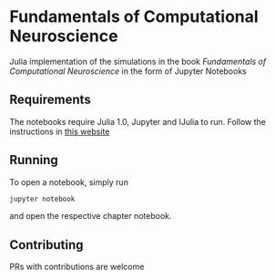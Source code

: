 # Fundamentals of Computational Neuroscience

Julia implementation of the simulations in the book _Fundamentals of Computational Neuroscience_ in the form of Jupyter Notebooks

## Requirements

The notebooks require Julia 1.0, Jupyter and IJulia to run. Follow the instructions in [this website](https://github.com/JuliaLang/IJulia.jl)

## Running

To open a notebook, simply run

```bash
jupyter notebook
```

and open the respective chapter notebook.

## Contributing

PRs with contributions are welcome


